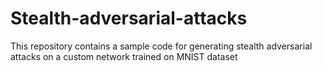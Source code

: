 # Stealth-adversarial-attacks
This repository contains a sample code for generating stealth adversarial attacks on a custom network trained on MNIST dataset
